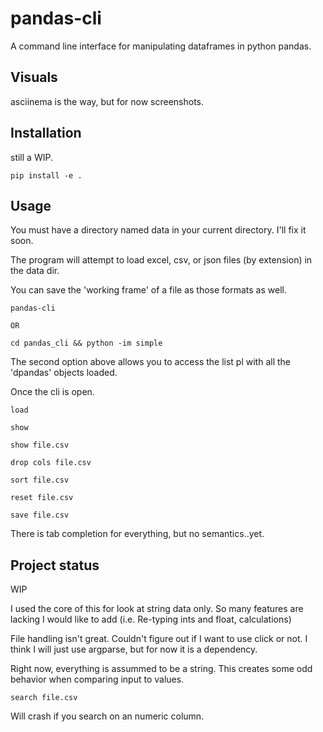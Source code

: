 # pandas-cli

A command line interface for manipulating dataframes in python pandas.



## Visuals
asciinema is the way, but for now screenshots.

## Installation

still a WIP.
```
pip install -e . 
```

## Usage

You must have a directory named data in your current directory. I'll fix it soon.

The program will attempt to load excel, csv, or json files (by extension) in the data dir.

You can save the 'working frame' of a file as those formats as well.


```
pandas-cli 

OR 

cd pandas_cli && python -im simple  

```

The second option above allows you to access the list pl with all the 'dpandas' objects loaded.

Once the cli is open.

```
load

show

show file.csv

drop cols file.csv

sort file.csv

reset file.csv

save file.csv

```
There is tab completion for everything, but no semantics..yet.

## Project status
WIP

I used the core of this for look at string data only. So many features are lacking 
I would like to add (i.e. Re-typing ints and float, calculations)

File handling isn't great. Couldn't figure out if I want to use click or not.
I think I will just use argparse, but for now it is a dependency.

Right now, everything is assummed to be a string.
This creates some odd behavior when comparing input to values.

```
search file.csv
```

Will crash if you search on an numeric column.

